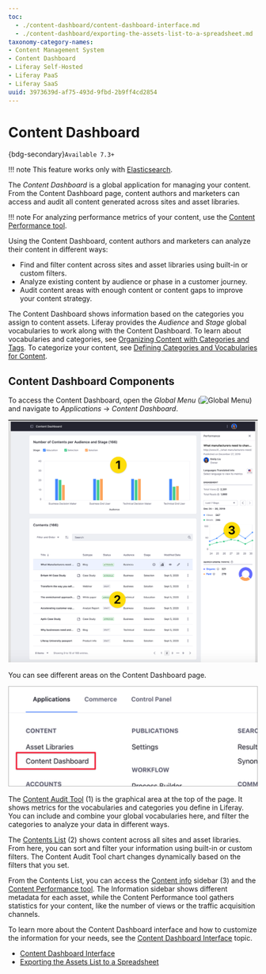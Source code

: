 ```yaml
---
toc:
  - ./content-dashboard/content-dashboard-interface.md
  - ./content-dashboard/exporting-the-assets-list-to-a-spreadsheet.md
taxonomy-category-names:
- Content Management System
- Content Dashboard
- Liferay Self-Hosted
- Liferay PaaS
- Liferay SaaS
uuid: 3973639d-af75-493d-9fbd-2b9ff4cd2854
---
```


# Content Dashboard

{bdg-secondary}`Available 7.3+`

!!! note
    This feature works only with [Elasticsearch](../using-search/installing-and-upgrading-a-search-engine/solr/solr-limitations.md).

The *Content Dashboard* is a global application for managing your content. From the Content Dashboard page, content authors and marketers can access and audit all content generated across sites and asset libraries.

!!! note
    For analyzing performance metrics of your content, use the [Content Performance tool](../page-performance-and-accessibility/about-the-content-performance-tool.md).

Using the Content Dashboard, content authors and marketers can analyze their content in different ways:

- Find and filter content across sites and asset libraries using built-in or custom filters.
- Analyze existing content by audience or phase in a customer journey.
- Audit content areas with enough content or content gaps to improve your content strategy.

The Content Dashboard shows information based on the categories you assign to content assets. Liferay provides the *Audience* and *Stage* global vocabularies to work along with the Content Dashboard. To learn about vocabularies and categories, see [Organizing Content with Categories and Tags](../tags-and-categories/organizing-content-with-categories-and-tags.md). To categorize your content, see [Defining Categories and Vocabularies for Content](../tags-and-categories/defining-categories-and-vocabularies-for-content.md).

## Content Dashboard Components

To access the Content Dashboard, open the *Global Menu* (![Global Menu](../../images/icon-applications-menu.png)) and navigate to *Applications* &rarr; *Content Dashboard*.

![Open the Content Dashboard from the Global Menu.](./content-dashboard/images/01.png)

You can see different areas on the Content Dashboard page.

![The Content Dashboard contains several components to put lots of information at your fingertips.](./content-dashboard/images/02.png)

The [Content Audit Tool](./content-dashboard-interface.md#content-audit-tool) (1) is the graphical area at the top of the page. It shows metrics for the vocabularies and categories you define in Liferay. You can include and combine your global vocabularies here, and filter the categories to analyze your data in different ways.

The [Contents List](./content-dashboard-interface.md#contents-list) (2) shows content across all sites and asset libraries. From here, you can sort and filter your information using built-in or custom filters. The Content Audit Tool chart changes dynamically based on the filters that you set.

From the Contents List, you can access the [Content info](./content-dashboard-interface.md#content-info-sidebar) sidebar (3) and the [Content Performance tool](../page-performance-and-accessibility/about-the-content-performance-tool.md). The Information sidebar shows different metadata for each asset, while the Content Performance tool gathers statistics for your content, like the number of views or the traffic acquisition channels.

To learn more about the Content Dashboard interface and how to customize the information for your needs, see the [Content Dashboard Interface](./content-dashboard-interface.md) topic.

- [Content Dashboard Interface](./content-dashboard/content-dashboard-interface.md)
- [Exporting the Assets List to a Spreadsheet](./content-dashboard/exporting-the-assets-list-to-a-spreadsheet.md)
